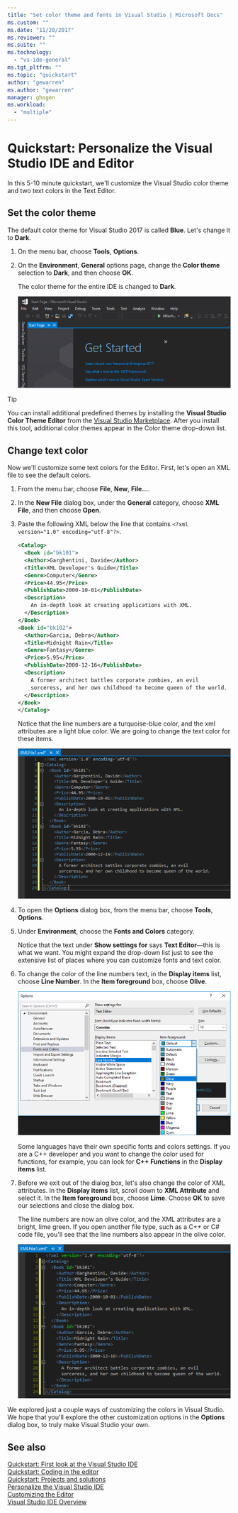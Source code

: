 ```yaml
---
title: "Set color theme and fonts in Visual Studio | Microsoft Docs"
ms.custom: ""
ms.date: "11/20/2017"
ms.reviewer: ""
ms.suite: ""
ms.technology: 
  - "vs-ide-general"
ms.tgt_pltfrm: ""
ms.topic: "quickstart"
author: "gewarren"
ms.author: "gewarren"
manager: ghogen
ms.workload: 
  - "multiple"
---
```

# Quickstart: Personalize the Visual Studio IDE and Editor

In this 5-10 minute quickstart, we'll customize the Visual Studio color theme and two text colors in the Text Editor.

## Set the color theme

The default color theme for Visual Studio 2017 is called **Blue**. Let's change it to **Dark**.

1. On the menu bar, choose **Tools**, **Options**.

1. On the **Environment**, **General** options page, change the **Color theme** selection to **Dark**, and then choose **OK**.

   The color theme for the entire IDE is changed to **Dark**.

   ![VS in a dark theme](media/quickstart-personalize-dark-theme.png)

> [!TIP]
> You can install additional predefined themes by installing the **Visual Studio Color Theme Editor** from the [Visual Studio Marketplace](https://marketplace.visualstudio.com/items?itemName=VisualStudioProductTeam.VisualStudio2017ColorThemeEditor). After you install this tool, additional color themes appear in the Color theme drop-down list.

## Change text color

Now we'll customize some text colors for the Editor. First, let's open an XML file to see the default colors.

1. From the menu bar, choose **File**, **New**, **File...**.

1. In the **New File** dialog box, under the **General** category, choose **XML File**, and then choose **Open**.

1. Paste the following XML below the line that contains `<?xml version="1.0" encoding="utf-8"?>`.

   ```xml
   <Catalog>
     <Book id="bk101">
     <Author>Garghentini, Davide</Author>
     <Title>XML Developer's Guide</Title>
     <Genre>Computer</Genre>
     <Price>44.95</Price>
     <PublishDate>2000-10-01</PublishDate>
     <Description>
       An in-depth look at creating applications with XML.
     </Description>
   </Book>
   <Book id="bk102">
     <Author>Garcia, Debra</Author>
     <Title>Midnight Rain</Title>
     <Genre>Fantasy</Genre>
     <Price>5.95</Price>
     <PublishDate>2000-12-16</PublishDate>
     <Description>
       A former architect battles corporate zombies, an evil
       sorceress, and her own childhood to become queen of the world.
     </Description>
   </Book>
   </Catalog>
   ```

   Notice that the line numbers are a turquoise-blue color, and the xml attributes are a light blue color. We are going to change the text color for these items.

   ![XML file font colors](media/quickstart-personalize-xml-file.png)

1. To open the **Options** dialog box, from the menu bar, choose **Tools**, **Options**.

1. Under **Environment**, choose the **Fonts and Colors** category.

   Notice that the text under **Show settings for** says **Text Editor**&mdash;this is what we want. You might expand the drop-down list just to see the extensive list of places where you can customize fonts and text color.

1. To change the color of the line numbers text, in the **Display items** list, choose **Line Number**. In the **Item foreground** box, choose **Olive**.

   ![Options dialog box, Fonts and Colors category](media/quickstart-personalize-line-number-color.png)

   Some languages have their own specific fonts and colors settings. If you are a C++ developer and you want to change the color used for functions, for example, you can look for **C++ Functions** in the **Display items** list.

1. Before we exit out of the dialog box, let's also change the color of XML attributes. In the **Display items** list, scroll down to **XML Attribute** and select it. In the **Item foreground** box, choose **Lime**. Choose **OK** to save our selections and close the dialog box.

   The line numbers are now an olive color, and the XML attributes are a bright, lime green. If you open another file type, such as a C++ or C# code file, you'll see that the line numbers also appear in the olive color.

   ![XML file with new font colors](media/quickstart-personalize-xml-file-new-colors.png)

We explored just a couple ways of customizing the colors in Visual Studio. We hope that you'll explore the other customization options in the **Options** dialog box, to truly make Visual Studio your own.

## See also

[Quickstart: First look at the Visual Studio IDE](../ide/quickstart-ide-orientation.md)  
[Quickstart: Coding in the editor](../ide/quickstart-editor.md)  
[Quickstart: Projects and solutions](../ide/quickstart-projects-solutions.md)  
[Personalize the Visual Studio IDE](../ide/personalizing-the-visual-studio-ide.md)  
[Customizing the Editor](../ide/customizing-the-editor.md)  
[Visual Studio IDE Overview](../ide/visual-studio-ide.md)